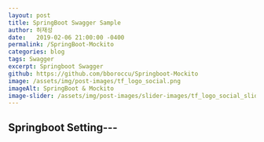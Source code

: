 ```yaml
---
layout: post
title: SpringBoot Swagger Sample
author: 허재성
date:   2019-02-06 21:00:00 -0400
permalink: /SpringBoot-Mockito
categories: blog
tags: Swagger
excerpt: Springboot Swagger
github: https://github.com/bboroccu/Springboot-Mockito
image: /assets/img/post-images/tf_logo_social.png
imageAlt: SpringBoot & Mockito
image-slider: /assets/img/post-images/slider-images/tf_logo_social_slider.png
---
```


## Springboot Setting---

